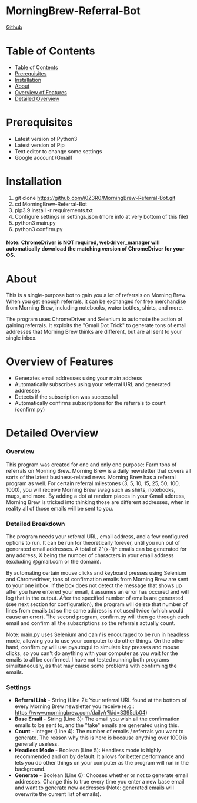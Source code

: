 # MorningBrew-Referral-Bot

[Github](https://github.com/i0Z3R0/MorningBrew-Referral-Bot)

# Table of Contents
- [Table of Contents](#table-of-contents)
- [Prerequisites](#prerequisites)
- [Installation](#installation)
- [About](#about)
- [Overview of Features](#overview-of-features)
- [Detailed Overview](#detailed-overview)

# Prerequisites
- Latest version of Python3
- Latest version of Pip
- Text editor to change some settings
- Google account (Gmail)

# Installation
1. git clone https://github.com/i0Z3R0/MorningBrew-Referral-Bot.git
2. cd MorningBrew-Referral-Bot
3. pip3.9 install -r requirements.txt
4. Configure settings in settings.json (more info at very bottom of this file)
5. python3 main.py
6. python3 confirm.py
#### Note: ChromeDriver is NOT required, webdriver_manager will automatically download the matching version of ChromeDriver for your OS.

# About
This is a single-purpose bot to gain you a lot of referrals on Morning Brew. When you get enough referrals, it can be exchanged for free merchandise from Morning Brew, including notebooks, water bottles, shirts, and more.

The program uses ChromeDriver and Selenium to automate the action of gaining referrals. It exploits the "Gmail Dot Trick" to generate tons of email addresses that Morning Brew thinks are different, but are all sent to your single inbox.

# Overview of Features
- Generates email addresses using your main address
- Automatically subscribes using your referral URL and generated addresses
- Detects if the subscription was successful
- Automatically confirms subscriptions for the referrals to count (confirm.py)

# Detailed Overview

### **Overview**
This program was created for one and only one purpose: Farm tons of referrals on Morning Brew. Morning Brew is a daily newsletter that covers all sorts of the latest business-related news. Morning Brew has a referral program as well. For certain referral milestones (3, 5, 10, 15, 25, 50, 100, 1000), you will receive Morning Brew swag such as shirts, notebooks, mugs, and more. By adding a dot at random places in your Gmail address, Morning Brew is tricked into thinking those are different addresses, when in reality all of those emails will be sent to you.

### **Detailed Breakdown**
The program needs your referral URL, email address, and a few configured options to run. It can be run for theoretically forever, until you run out of generated email addresses. A total of 2^(x-1)^ emails can be generated for any address, X being the number of characters in your email address (excluding @gmail.com or the domain).

By automating certain mouse clicks and keyboard presses using Selenium and Chromedriver, tons of confirmation emails from Morning Brew are sent to your one inbox. If the box does not detect the message that shows up after you have entered your email, it assumes an error has occured and will log that in the output. After the specified number of emails are generated (see next section for configuration), the program will delete that number of lines from emails.txt so the same address is not used twice (which would cause an error).
The second program, confirm.py will then go through each email and confirm all the subscriptions so the referrals actually count.

Note: main.py uses Selenium and can / is encouraged to be run in headless mode, allowing you to use your computer to do other things. On the other hand, confirm.py will use pyautogui to simulate key presses and mouse clicks, so you can't do anything with your computer as you wait for the emails to all be confirmed. I have not tested running both programs simultaneously, as that may cause some problems with confirming the emails.

### **Settings**
- **Referral Link** - String (Line 2): Your referral URL found at the bottom of every Morning Brew newsletter you receive (e.g.: https://www.morningbrew.com/daily/r?kid=3395db04)
- **Base Email** - String (Line 3): The email you wish all the confirmation emails to be sent to, and the "fake" emails are generated using this.
- **Count** - Integer (Line 4): The number of emails / referrals you want to generate. The reason why this is here is because anything over 1000 is generally useless.
- **Headless Mode** - Boolean (Line 5): Headless mode is highly recommended and on by default. It allows for better performance and lets you do other things on your computer as the program will run in the background.
- **Generate** - Boolean (Line 6): Chooses whether or not to generate email addresses. Change this to true every time you enter a new base email and want to generate new addresses (Note: generated emails will overwrite the current list of emails).
